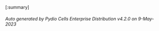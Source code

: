 






[:summary]

###### Auto generated by Pydio Cells Enterprise Distribution v4.2.0 on 9-May-2023
